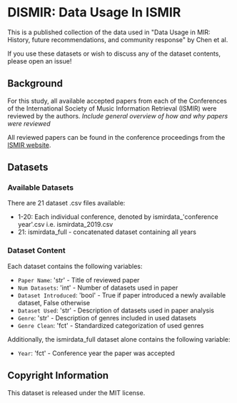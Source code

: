 # DISMIR: Data Usage In ISMIR
This is a published collection of the data used in "Data Usage in MIR: History, future recommendations, and community response" by Chen et al. 

If you use these datasets or wish to discuss any of the dataset contents, please open an issue!

## Background
For this study, all available accepted papers from each of the Conferences of the International Society of Music Information Retrieval (ISMIR) were reviewed by the authors. _Include general overview of how and why papers were reviewed_

All reviewed papers can be found in the conference proceedings from the [ISMIR website](http://ismir.net/conferences/).

## Datasets
### Available Datasets
There are 21 dataset .csv files available:
- 1-20: Each individual conference, denoted by ismirdata_'conference year'.csv i.e. ismirdata_2019.csv
- 21: ismirdata_full - concatenated dataset containing all years

### Dataset Content
Each dataset contains the following variables:
- `Paper Name`: 'str' - Title of reviewed paper
- `Num Datasets`: 'int' - Number of datasets used in paper
- `Dataset Introduced`: 'bool' - True if paper introduced a newly available dataset, False otherwise
- `Dataset Used`: 'str' - Description of datasets used in paper analysis
- `Genre`: 'str' - Description of genres included in used datasets
- `Genre Clean`: 'fct' - Standardized categorization of used genres

Additionally, the ismirdata_full dataset alone contains the following variable:
- `Year`: 'fct' - Conference year the paper was accepted

## Copyright Information
This dataset is released under the MIT license.
